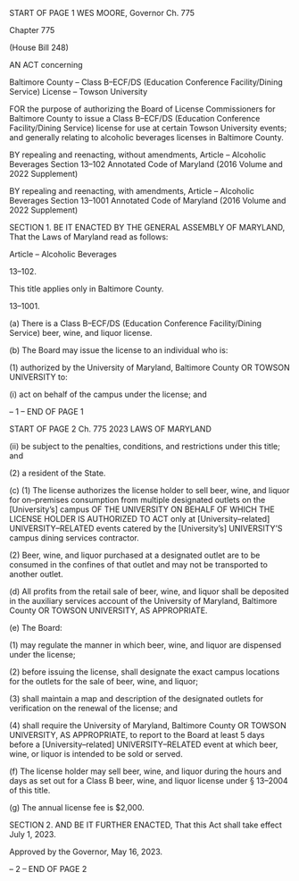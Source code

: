 START OF PAGE 1
WES MOORE, Governor Ch. 775

Chapter 775

(House Bill 248)

AN ACT concerning

Baltimore County – Class B–ECF/DS (Education Conference Facility/Dining
Service) License – Towson University

FOR the purpose of authorizing the Board of License Commissioners for Baltimore County
to issue a Class B–ECF/DS (Education Conference Facility/Dining Service) license
for use at certain Towson University events; and generally relating to alcoholic
beverages licenses in Baltimore County.

BY repealing and reenacting, without amendments,
Article – Alcoholic Beverages
Section 13–102
Annotated Code of Maryland
(2016 Volume and 2022 Supplement)

BY repealing and reenacting, with amendments,
Article – Alcoholic Beverages
Section 13–1001
Annotated Code of Maryland
(2016 Volume and 2022 Supplement)

SECTION 1. BE IT ENACTED BY THE GENERAL ASSEMBLY OF MARYLAND,
That the Laws of Maryland read as follows:

Article – Alcoholic Beverages

13–102.

This title applies only in Baltimore County.

13–1001.

(a) There is a Class B–ECF/DS (Education Conference Facility/Dining Service)
beer, wine, and liquor license.

(b) The Board may issue the license to an individual who is:

(1) authorized by the University of Maryland, Baltimore County OR
TOWSON UNIVERSITY to:

(i) act on behalf of the campus under the license; and

– 1 –
END OF PAGE 1

START OF PAGE 2
Ch. 775 2023 LAWS OF MARYLAND

(ii) be subject to the penalties, conditions, and restrictions under this
title; and

(2) a resident of the State.

(c) (1) The license authorizes the license holder to sell beer, wine, and liquor
for on–premises consumption from multiple designated outlets on the [University’s]
campus OF THE UNIVERSITY ON BEHALF OF WHICH THE LICENSE HOLDER IS
AUTHORIZED TO ACT only at [University–related] UNIVERSITY–RELATED events
catered by the [University’s] UNIVERSITY’S campus dining services contractor.

(2) Beer, wine, and liquor purchased at a designated outlet are to be
consumed in the confines of that outlet and may not be transported to another outlet.

(d) All profits from the retail sale of beer, wine, and liquor shall be deposited in
the auxiliary services account of the University of Maryland, Baltimore County OR
TOWSON UNIVERSITY, AS APPROPRIATE.

(e) The Board:

(1) may regulate the manner in which beer, wine, and liquor are dispensed
under the license;

(2) before issuing the license, shall designate the exact campus locations
for the outlets for the sale of beer, wine, and liquor;

(3) shall maintain a map and description of the designated outlets for
verification on the renewal of the license; and

(4) shall require the University of Maryland, Baltimore County OR
TOWSON UNIVERSITY, AS APPROPRIATE, to report to the Board at least 5 days before a
[University–related] UNIVERSITY–RELATED event at which beer, wine, or liquor is
intended to be sold or served.

(f) The license holder may sell beer, wine, and liquor during the hours and days
as set out for a Class B beer, wine, and liquor license under § 13–2004 of this title.

(g) The annual license fee is $2,000.

SECTION 2. AND BE IT FURTHER ENACTED, That this Act shall take effect July
1, 2023.

Approved by the Governor, May 16, 2023.

– 2 –
END OF PAGE 2